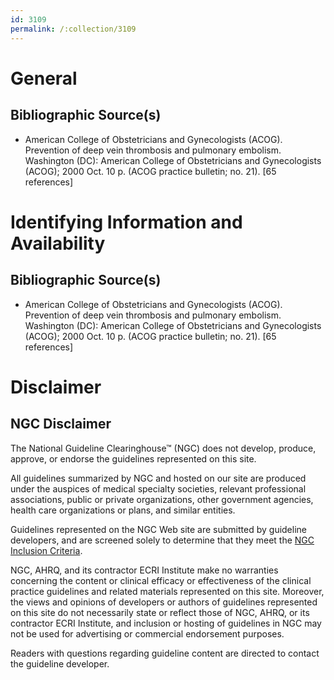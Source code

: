 ```yaml
---
id: 3109
permalink: /:collection/3109
---
```


# General

## Bibliographic Source(s)

- American College of Obstetricians and Gynecologists (ACOG). Prevention of deep vein thrombosis and pulmonary embolism. Washington (DC): American College of Obstetricians and Gynecologists (ACOG); 2000 Oct. 10 p. (ACOG practice bulletin; no. 21). [65 references]

# Identifying Information and Availability

## Bibliographic Source(s)

- American College of Obstetricians and Gynecologists (ACOG). Prevention of deep vein thrombosis and pulmonary embolism. Washington (DC): American College of Obstetricians and Gynecologists (ACOG); 2000 Oct. 10 p. (ACOG practice bulletin; no. 21). [65 references]

# Disclaimer

## NGC Disclaimer

The National Guideline Clearinghouse™ (NGC) does not develop, produce, approve, or endorse the guidelines represented on this site.

All guidelines summarized by NGC and hosted on our site are produced under the auspices of medical specialty societies, relevant professional associations, public or private organizations, other government agencies, health care organizations or plans, and similar entities.

Guidelines represented on the NGC Web site are submitted by guideline developers, and are screened solely to determine that they meet the [NGC Inclusion Criteria](/help-and-about/summaries/inclusion-criteria).

NGC, AHRQ, and its contractor ECRI Institute make no warranties concerning the content or clinical efficacy or effectiveness of the clinical practice guidelines and related materials represented on this site. Moreover, the views and opinions of developers or authors of guidelines represented on this site do not necessarily state or reflect those of NGC, AHRQ, or its contractor ECRI Institute, and inclusion or hosting of guidelines in NGC may not be used for advertising or commercial endorsement purposes.

Readers with questions regarding guideline content are directed to contact the guideline developer.

